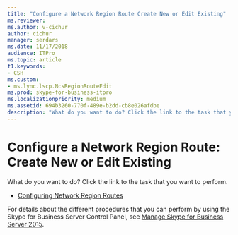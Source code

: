 ```yaml
---
title: "Configure a Network Region Route Create New or Edit Existing"
ms.reviewer: 
ms.author: v-cichur
author: cichur
manager: serdars
ms.date: 11/17/2018
audience: ITPro
ms.topic: article
f1.keywords:
- CSH
ms.custom:
- ms.lync.lscp.NcsRegionRouteEdit
ms.prod: skype-for-business-itpro
ms.localizationpriority: medium
ms.assetid: 694b3260-770f-489e-b2dd-cb8e026afdbe
description: "What do you want to do? Click the link to the task that you want to perform."
---
```


# Configure a Network Region Route: Create New or Edit Existing

What do you want to do? Click the link to the task that you want to perform.

- [Configuring Network Region Routes](/previous-versions/office/lync-server-2013/lync-server-2013-creating-or-modifying-network-region-routes)

For details about the different procedures that you can perform by using the Skype for Business Server Control Panel, see [Manage Skype for Business Server 2015](../../manage/manage.md).